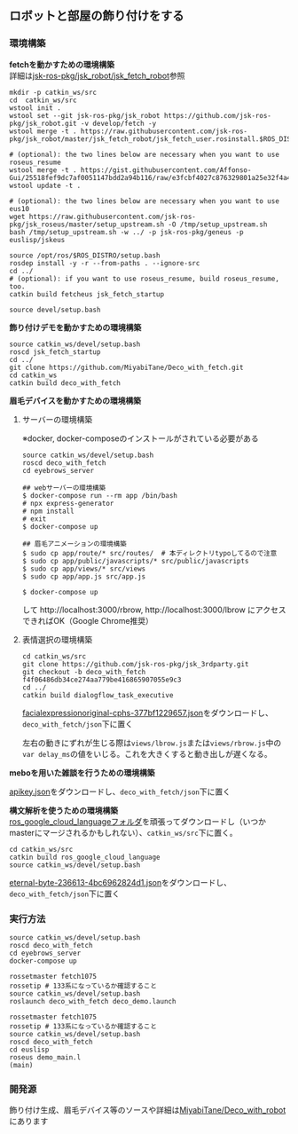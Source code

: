 ## ロボットと部屋の飾り付けをする

### 環境構築
**fetchを動かすための環境構築**<br>
詳細は[jsk-ros-pkg/jsk_robot/jsk_fetch_robot](https://github.com/jsk-ros-pkg/jsk_robot/tree/develop/fetch/jsk_fetch_robot#setup-environment-for-remote-pc)参照

```
mkdir -p catkin_ws/src
cd  catkin_ws/src
wstool init .
wstool set --git jsk-ros-pkg/jsk_robot https://github.com/jsk-ros-pkg/jsk_robot.git -v develop/fetch -y
wstool merge -t . https://raw.githubusercontent.com/jsk-ros-pkg/jsk_robot/master/jsk_fetch_robot/jsk_fetch_user.rosinstall.$ROS_DISTRO

# (optional): the two lines below are necessary when you want to use roseus_resume
wstool merge -t . https://gist.githubusercontent.com/Affonso-Gui/25518fef9dc7af0051147bdd2a94b116/raw/e3fcbf4027c876329801a25e32f4a4746200ddae/guiga_system.rosinstall
wstool update -t .

# (optional): the two lines below are necessary when you want to use eus10
wget https://raw.githubusercontent.com/jsk-ros-pkg/jsk_roseus/master/setup_upstream.sh -O /tmp/setup_upstream.sh
bash /tmp/setup_upstream.sh -w ../ -p jsk-ros-pkg/geneus -p euslisp/jskeus

source /opt/ros/$ROS_DISTRO/setup.bash
rosdep install -y -r --from-paths . --ignore-src
cd ../
# (optional): if you want to use roseus_resume, build roseus_resume, too.
catkin build fetcheus jsk_fetch_startup

source devel/setup.bash
```

**飾り付けデモを動かすための環境構築**<br>
```
source catkin_ws/devel/setup.bash
roscd jsk_fetch_startup
cd ../
git clone https://github.com/MiyabiTane/Deco_with_fetch.git
cd catkin_ws
catkin build deco_with_fetch
```

**眉毛デバイスを動かすための環境構築**<br>
1. サーバーの環境構築

    ※docker, docker-composeのインストールがされている必要がある
    ```
    source catkin_ws/devel/setup.bash
    roscd deco_with_fetch
    cd eyebrows_server

    ## webサーバーの環境構築
    $ docker-compose run --rm app /bin/bash
    # npx express-generator
    # npm install
    # exit
    $ docker-compose up

    ## 眉毛アニメーションの環境構築
    $ sudo cp app/route/* src/routes/  # 本ディレクトリtypoしてるので注意
    $ sudo cp app/public/javascripts/* src/public/javascripts
    $ sudo cp app/views/* src/views
    $ sudo cp app/app.js src/app.js
    ```
    ```
    $ docker-compose up
    ```
    して http://localhost:3000/rbrow, http://localhost:3000/lbrow にアクセスできればOK（Google Chrome推奨）

2. 表情選択の環境構築

    ```
    cd catkin_ws/src
    git clone https://github.com/jsk-ros-pkg/jsk_3rdparty.git
    git checkout -b deco_with_fetch f4f06486db34ce274aa779be416865907055e9c3
    cd ../
    catkin build dialogflow_task_executive
    ```

    [facialexpressionoriginal-cphs-377bf1229657.json](https://drive.google.com/file/d/1_nvnwLta4yW7vOffhXcGwdUL6wudqood/view)をダウンロードし、`deco_with_fetch/json`下に置く

    左右の動きにずれが生じる際は`views/lbrow.js`または`views/rbrow.js`中の`var delay_ms`の値をいじる。これを大きくすると動き出しが遅くなる。

**meboを用いた雑談を行うための環境構築**<br>

[apikey.json](https://drive.google.com/file/d/1tAT_WQqCMqvtbM0-CSTomWjwMP4jcOi9/view)をダウンロードし、`deco_with_fetch/json`下に置く

**構文解析を使うための環境構築**<br>
[ros_google_cloud_languageフォルダ](https://github.com/k-okada/jsk_3rdparty/tree/google_nlp/ros_google_cloud_language)を頑張ってダウンロードし（いつかmasterにマージされるかもしれない）、`catkin_ws/src`下に置く。

```
cd catkin_ws/src
catkin build ros_google_cloud_language
source catkin_ws/devel/setup.bash
```

[eternal-byte-236613-4bc6962824d1.json](https://drive.google.com/file/d/1VxniytpH9J12ii9jphtBylydY1_k5nXf/view)をダウンロードし、`deco_with_fetch/json`下に置く


### 実行方法
```
source catkin_ws/devel/setup.bash
roscd deco_with_fetch
cd eyebrows_server
docker-compose up
```
```
rossetmaster fetch1075
rossetip # 133系になっているか確認すること
source catkin_ws/devel/setup.bash
roslaunch deco_with_fetch deco_demo.launch
```
```
rossetmaster fetch1075
rossetip # 133系になっているか確認すること
source catkin_ws/devel/setup.bash
roscd deco_with_fetch
cd euslisp
roseus demo_main.l
(main)
```

### 開発源
飾り付け生成、眉毛デバイス等のソースや詳細は[MiyabiTane/Deco_with_robot](https://github.com/MiyabiTane/Deco_with_robot.git)にあります
